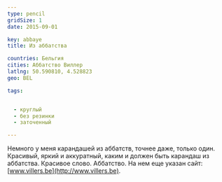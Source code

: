 ```yaml
---
type: pencil
gridSize: 1
date: 2015-09-01

key: abbaye
title: Из аббатства

countries: Бельгия
cities: Аббатство Виллер
latlng: 50.590810, 4.528823
geo: BEL

tags:


  - круглый
  - без резинки
  - заточенный

---
```


Немного у меня карандашей из аббатств, точнее даже, только один. Красивый, яркий и аккуратный, каким и должен быть карандаш из аббатства. Красивое слово. Аббатство. На нем еще указан сайт: [www.villers.be](http://www.villers.be).
